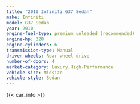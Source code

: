 ```yaml
---
title: "2010 Infiniti G37 Sedan"
make: Infiniti
model: G37 Sedan
year: 2010
engine-fuel-type: premium unleaded (recommended)
engine-hp: 328
engine-cylinders: 6
transmission-type: Manual
driven-wheels: Rear wheel drive
number-of-doors: 4
market-category: Luxury,High-Performance
vehicle-size: Midsize
vehicle-style: Sedan
---
```


{{< car_info >}}

